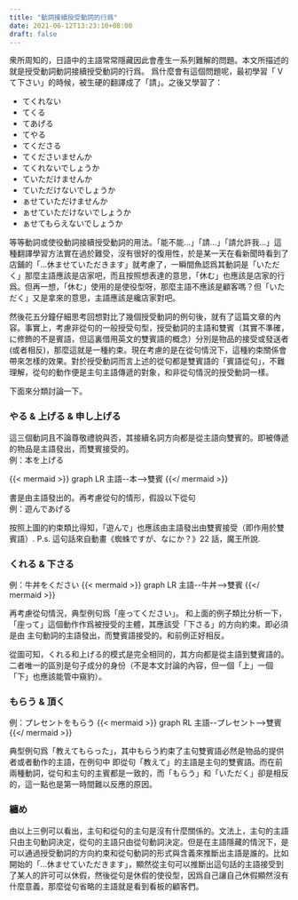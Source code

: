 ```yaml
---
title: "動詞接續授受動詞的行爲"
date: 2021-06-12T13:23:10+08:00
draft: false
---
```


衆所周知的，日語中的主語常常隱藏因此會產生一系列難解的問題。本文所描述的就是授受動詞動詞接續授受動詞的行爲。
爲什麼會有這個問題呢，最初學習「 V て下さい」的時候，被生硬的翻譯成了「請」。之後又學習了：

- てくれない
- てくる
- てあげる
- てやる
- てくださる
- てくださいませんか
- てくれないでしょうか
- ていただけませんか
- ていただけないでしょうか
- ぁせていただけませんか
- ぁせていただけないでしょうか
- ぁせてもらえないでしょうか
  
等等動詞或使役動詞接續授受動詞的用法。「能不能...」「請...」「請允許我...」這種翻譯學習方法實在過於難受，沒有很好的復用性，於是某一天在看新聞時看到了店鋪的「...休ませていただきます」就考慮了，一瞬間魚認爲其動詞是「いただく」那麼主語應該是店家吧，而且按照想表達的意思，「休む」也應該是店家的行爲。但再一想，「休む」使用的是使役型呀，那麼主語不應該是顧客嗎？但「いただく」又是拿來的意思，主語應該是纔店家對吧。

然後花五分鐘仔細思考回想對比了幾個授受動詞的例句後，就有了這篇文章的內容。事實上，考慮非從句的一般授受句型，授受動詞的主語和雙賓（其實不準確，に修飾的不是賓語，但這裏借用英文的雙賓語的概念）分別是物品的接受或發送者(或者相反)，那麼這就是一種約束。現在考慮的是在從句情況下，這種約束關係會帶來怎樣的效果。對於授受動詞而言上述的從句都是雙賓語的「賓語從句」，不難理解，從句的動作便是主句主語傳遞的對象，和非從句情況的授受動詞一樣。

下面來分類討論一下。

### やる & 上げる & 申し上げる

這三個動詞且不論尊敬禮貌與否，其接續名詞方向都是從主語向雙賓的。即被傳遞的物品是主語發出，而雙賓接受的。  
例：本を上げる

{{< mermaid >}}
graph LR
    主語--本-->雙賓
{{</ mermaid >}}

書是由主語發出的。再考慮從句的情形，假設以下從句  
例：遊んであげる

按照上圖的約束類比得知，「遊んで」也應該由主語發出由雙賓接受（即作用於雙賓語）.
P.s. 這句話來自動畫《蜘蛛ですが、なにか？》22 話，魔王所說.

### くれる & 下さる

例：牛丼をください
{{< mermaid >}}
graph LR
    主語--牛丼-->雙賓
{{</ mermaid >}}

再考慮從句情況，典型例句爲「座ってください」。
和上面的例子類比分析一下，「座って」這個動作作爲被授受的主體，其應該受「下さる」的方向約束。即必須是由
主句動詞的主語發出，而雙賓語接受的。和前例正好相反。

從圖可知，くれる和上げる的模式是完全相同的，其方向都是從主語到雙賓語的。二者唯一的區別是句子成分的身份（不是本文討論的內容，但一個「上」一個「下」也應該能管中窺豹）。

### もらう & 頂く

例：プレセントをもらう
{{< mermaid >}}
graph RL
    主語--プレセント-->雙賓
{{</ mermaid >}}

典型例句爲「教えてもらった」，其中もらう約束了主句雙賓語必然是物品的提供者或者動作的主語，在例句中
即從句「教えて」的主語是主句的雙賓語。而在前兩種動詞，從句和主句的主賓都是一致的，而「もらう」和「いただく」卻是相反的，這一點也是第一時間難以反應的原因。

### 纏め

由以上三例可以看出，主句和從句的主句是沒有什麼關係的。文法上，主句的主語只由主句動詞決定，從句的主語只由從句動詞決定。但是在主語隱藏的情況下，是可以通過授受動詞的方向約束和從句動詞的形式與含義來推斷出主語是誰的。比如開始的「...休ませていただきます」，顯然從主句可以推斷出這句話的主語接受到了某人的許可可以休假，然後從句是休假的使役型，因爲自己讓自己休假顯然沒有什麼意義，那麼從句省略的主語就是看到看板的顧客們。